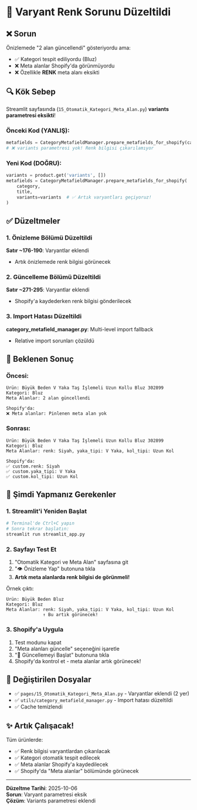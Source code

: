 # 🔧 Varyant Renk Sorunu Düzeltildi

## ❌ Sorun

Önizlemede "2 alan güncellendi" gösteriyordu ama:
- ✅ Kategori tespit ediliyordu (Bluz)
- ❌ Meta alanlar Shopify'da görünmüyordu
- ❌ Özellikle **RENK** meta alanı eksikti

## 🔍 Kök Sebep

Streamlit sayfasında (`15_Otomatik_Kategori_Meta_Alan.py`) **variants parametresi eksikti**!

### Önceki Kod (YANLIŞ):
```python
metafields = CategoryMetafieldManager.prepare_metafields_for_shopify(category, title)
# ❌ variants parametresi yok! Renk bilgisi çıkarılamıyor
```

### Yeni Kod (DOĞRU):
```python
variants = product.get('variants', [])
metafields = CategoryMetafieldManager.prepare_metafields_for_shopify(
    category, 
    title,
    variants=variants  # ✅ Artık varyantları geçiyoruz!
)
```

## ✅ Düzeltmeler

### 1. Önizleme Bölümü Düzeltildi
**Satır ~176-190**: Varyantlar eklendi
- Artık önizlemede renk bilgisi görünecek

### 2. Güncelleme Bölümü Düzeltildi  
**Satır ~271-295**: Varyantlar eklendi
- Shopify'a kaydederken renk bilgisi gönderilecek

### 3. Import Hatası Düzeltildi
**category_metafield_manager.py**: Multi-level import fallback
- Relative import sorunları çözüldü

## 🎯 Beklenen Sonuç

### Öncesi:
```
Ürün: Büyük Beden V Yaka Taş İşlemeli Uzun Kollu Bluz 302899
Kategori: Bluz
Meta Alanlar: 2 alan güncellendi

Shopify'da:
❌ Meta alanlar: Pinlenen meta alan yok
```

### Sonrası:
```
Ürün: Büyük Beden V Yaka Taş İşlemeli Uzun Kollu Bluz 302899
Kategori: Bluz
Meta Alanlar: renk: Siyah, yaka_tipi: V Yaka, kol_tipi: Uzun Kol

Shopify'da:
✅ custom.renk: Siyah
✅ custom.yaka_tipi: V Yaka
✅ custom.kol_tipi: Uzun Kol
```

## 🚀 Şimdi Yapmanız Gerekenler

### 1. Streamlit'i Yeniden Başlat
```bash
# Terminal'de Ctrl+C yapın
# Sonra tekrar başlatın:
streamlit run streamlit_app.py
```

### 2. Sayfayı Test Et
1. "Otomatik Kategori ve Meta Alan" sayfasına git
2. "👁️ Önizleme Yap" butonuna tıkla
3. **Artık meta alanlarda renk bilgisi de görünmeli!**

Örnek çıktı:
```
Ürün: Büyük Beden Bluz
Kategori: Bluz
Meta Alanlar: renk: Siyah, yaka_tipi: V Yaka, kol_tipi: Uzun Kol
              ↑ Bu artık görünecek!
```

### 3. Shopify'a Uygula
1. Test modunu kapat
2. "Meta alanları güncelle" seçeneğini işaretle
3. "🚀 Güncellemeyi Başlat" butonuna tıkla
4. Shopify'da kontrol et - meta alanlar artık görünecek!

## 📝 Değiştirilen Dosyalar

- ✅ `pages/15_Otomatik_Kategori_Meta_Alan.py` - Varyantlar eklendi (2 yer)
- ✅ `utils/category_metafield_manager.py` - Import hatası düzeltildi
- ✅ Cache temizlendi

## ✨ Artık Çalışacak!

Tüm ürünlerde:
- ✅ Renk bilgisi varyantlardan çıkarılacak
- ✅ Kategori otomatik tespit edilecek  
- ✅ Meta alanlar Shopify'a kaydedilecek
- ✅ Shopify'da "Meta alanlar" bölümünde görünecek

---

**Düzeltme Tarihi**: 2025-10-06  
**Sorun**: Varyant parametresi eksik  
**Çözüm**: Variants parametresi eklendi
